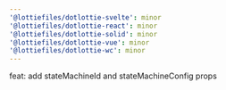 ```yaml
---
'@lottiefiles/dotlottie-svelte': minor
'@lottiefiles/dotlottie-react': minor
'@lottiefiles/dotlottie-solid': minor
'@lottiefiles/dotlottie-vue': minor
'@lottiefiles/dotlottie-wc': minor
---
```


feat: add stateMachineId and stateMachineConfig props
